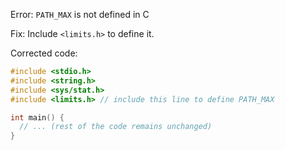 Error: `PATH_MAX` is not defined in C

Fix: Include `<limits.h>` to define it.

Corrected code:
```c
#include <stdio.h>
#include <string.h>
#include <sys/stat.h>
#include <limits.h> // include this line to define PATH_MAX

int main() {
  // ... (rest of the code remains unchanged)
}
```
